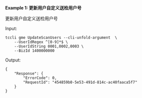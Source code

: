 **Example 1: 更新用户自定义送检用户号**

更新用户自定义送检用户号

Input: 

```
tccli gme UpdateScanUsers --cli-unfold-argument  \
    --UserIdRegex ^[0-9]*$ \
    --UserIdString 0001,0002,0003 \
    --BizId 1400000000
```

Output: 
```
{
    "Response": {
        "ErrorCode": 0,
        "RequestId": "454859b0-5e53-491d-814c-ac40faaca5f7"
    }
}
```

